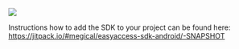 

[![](https://jitpack.io/v/megical/easyaccess-sdk-android.svg)](https://jitpack.io/#megical/easyaccess-sdk-android)

Instructions how to add the SDK to your project can be found here:
https://jitpack.io/#megical/easyaccess-sdk-android/-SNAPSHOT